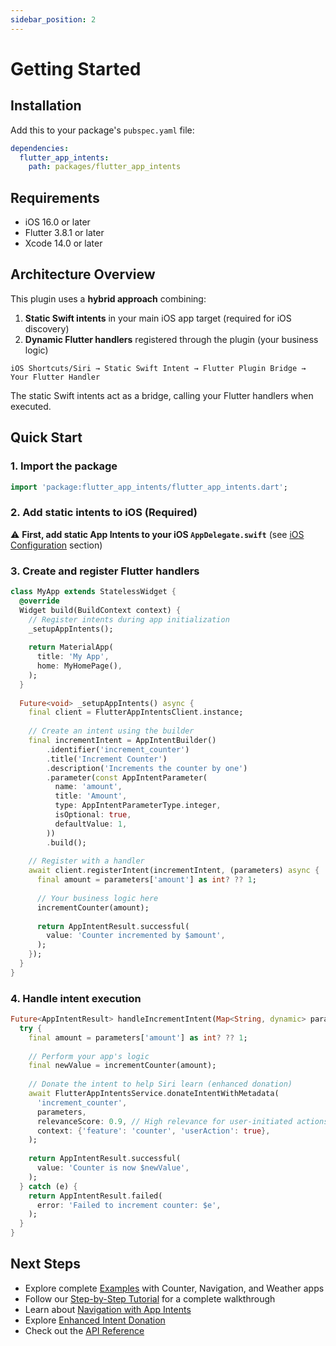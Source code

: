```yaml
---
sidebar_position: 2
---
```


# Getting Started

## Installation

Add this to your package's `pubspec.yaml` file:

```yaml
dependencies:
  flutter_app_intents:
    path: packages/flutter_app_intents
```

## Requirements

- iOS 16.0 or later
- Flutter 3.8.1 or later
- Xcode 14.0 or later

## Architecture Overview

This plugin uses a **hybrid approach** combining:

1. **Static Swift intents** in your main iOS app target (required for iOS discovery)
2. **Dynamic Flutter handlers** registered through the plugin (your business logic)

```
iOS Shortcuts/Siri → Static Swift Intent → Flutter Plugin Bridge → Your Flutter Handler
```

The static Swift intents act as a bridge, calling your Flutter handlers when executed.

## Quick Start

### 1. Import the package

```dart
import 'package:flutter_app_intents/flutter_app_intents.dart';
```

### 2. Add static intents to iOS (Required)

⚠️ **First, add static App Intents to your iOS `AppDelegate.swift`** (see [iOS Configuration](ios-configuration) section)

### 3. Create and register Flutter handlers

```dart
class MyApp extends StatelessWidget {
  @override
  Widget build(BuildContext context) {
    // Register intents during app initialization
    _setupAppIntents();
    
    return MaterialApp(
      title: 'My App',
      home: MyHomePage(),
    );
  }
  
  Future<void> _setupAppIntents() async {
    final client = FlutterAppIntentsClient.instance;
    
    // Create an intent using the builder
    final incrementIntent = AppIntentBuilder()
        .identifier('increment_counter')
        .title('Increment Counter')
        .description('Increments the counter by one')
        .parameter(const AppIntentParameter(
          name: 'amount',
          title: 'Amount',
          type: AppIntentParameterType.integer,
          isOptional: true,
          defaultValue: 1,
        ))
        .build();
    
    // Register with a handler
    await client.registerIntent(incrementIntent, (parameters) async {
      final amount = parameters['amount'] as int? ?? 1;
      
      // Your business logic here
      incrementCounter(amount);
      
      return AppIntentResult.successful(
        value: 'Counter incremented by $amount',
      );
    });
  }
}
```

### 4. Handle intent execution

```dart
Future<AppIntentResult> handleIncrementIntent(Map<String, dynamic> parameters) async {
  try {
    final amount = parameters['amount'] as int? ?? 1;
    
    // Perform your app's logic
    final newValue = incrementCounter(amount);
    
    // Donate the intent to help Siri learn (enhanced donation)
    await FlutterAppIntentsService.donateIntentWithMetadata(
      'increment_counter',
      parameters,
      relevanceScore: 0.9, // High relevance for user-initiated actions
      context: {'feature': 'counter', 'userAction': true},
    );
    
    return AppIntentResult.successful(
      value: 'Counter is now $newValue',
    );
  } catch (e) {
    return AppIntentResult.failed(
      error: 'Failed to increment counter: $e',
    );
  }
}
```

## Next Steps

- Explore complete [Examples](examples) with Counter, Navigation, and Weather apps
- Follow our [Step-by-Step Tutorial](tutorial) for a complete walkthrough
- Learn about [Navigation with App Intents](navigation)
- Explore [Enhanced Intent Donation](intent-donation)
- Check out the [API Reference](api-reference)